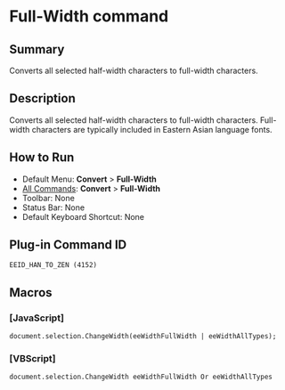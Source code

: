 # Full-Width command

## Summary

Converts all selected half-width characters to full-width characters.

## Description

Converts all selected half-width characters to full-width characters.
Full-width characters are typically included in Eastern Asian language
fonts.

## How to Run

- Default Menu: **Convert** \> **Full-Width**
- [All Commands](../tools/all_commands): **Convert** \> **Full-Width**
- Toolbar: None
- Status Bar: None
- Default Keyboard Shortcut: None

## Plug-in Command ID

```
EEID_HAN_TO_ZEN (4152)```

## Macros

### \[JavaScript\]

```
document.selection.ChangeWidth(eeWidthFullWidth | eeWidthAllTypes);
```

### \[VBScript\]

```
document.selection.ChangeWidth eeWidthFullWidth Or eeWidthAllTypes
```
